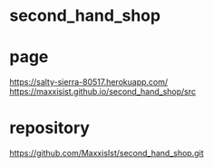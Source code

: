# second_hand_shop
# page
https://salty-sierra-80517.herokuapp.com/
https://maxxisist.github.io/second_hand_shop/src
# repository
https://github.com/MaxxisIst/second_hand_shop.git
